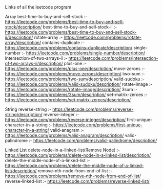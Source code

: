 Links of all the leetcode program

Array
best-time-to-buy-and-sell-stock :- https://leetcode.com/problems/best-time-to-buy-and-sell-stock/description/
best-time-to-buy-and-sell-stock-ii :- https://leetcode.com/problems/best-time-to-buy-and-sell-stock-ii/description/
rotate-array :- https://leetcode.com/problems/rotate-array/description/
contains-duplicate :- https://leetcode.com/problems/contains-duplicate/description/
single-number :- https://leetcode.com/problems/single-number/description/
intersection-of-two-arrays-ii :- https://leetcode.com/problems/intersection-of-two-arrays-ii/description/
plus-one :- https://leetcode.com/problems/plus-one/description/
move-zeroes :- https://leetcode.com/problems/move-zeroes/description/
two-sum :- https://leetcode.com/problems/two-sum/description/
valid-sudoku :- https://leetcode.com/problems/valid-sudoku/description/
rotate-image :- https://leetcode.com/problems/rotate-image/description/
3sum :- https://leetcode.com/problems/3sum/description/
set-matrix-zeroes :- https://leetcode.com/problems/set-matrix-zeroes/description/

String
reverse-string :- https://leetcode.com/problems/reverse-string/description/
reverse-integer :- https://leetcode.com/problems/reverse-integer/description/
first-unique-character-in-a-string :- https://leetcode.com/problems/first-unique-character-in-a-string/
valid-anagram :- https://leetcode.com/problems/valid-anagram/description/
valid-palindrome :- https://leetcode.com/problems/valid-palindrome/description/

Linked List
delete-node-in-a-linked-list(Remove Node) :- https://leetcode.com/problems/delete-node-in-a-linked-list/description/
delete-the-middle-node-of-a-linked-list :- https://leetcode.com/problems/delete-the-middle-node-of-a-linked-list/description/
remove-nth-node-from-end-of-list :- https://leetcode.com/problems/remove-nth-node-from-end-of-list/
reverse-linked-list :- https://leetcode.com/problems/reverse-linked-list/